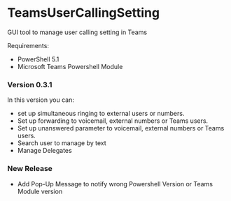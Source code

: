 # TeamsUserCallingSetting
GUI tool to manage user calling setting in Teams

Requirements:
- PowerShell 5.1
- Microsoft Teams Powershell Module

### Version 0.3.1 ###

In this version you can:
- set up simultaneous ringing to external users or numbers.
- Set up forwarding to voicemail, external numbers or Teams users.
- Set up unanswered parameter to voicemail, external numbers or Teams users.
- Search user to manage by text
- Manage Delegates

### New Release ###

- Add Pop-Up Message to notify wrong Powershell Version or Teams Module version

